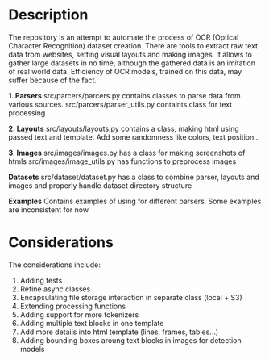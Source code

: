 # Description
The repository is an attempt to automate the process of OCR (Optical Character Recognition) dataset creation. There are tools to extract raw text data from websites, setting visual layouts and making images. It allows to gather large datasets in no time, although the gathered data is an imitation of real world data. Efficiency of OCR models, trained on this data, may suffer because of the fact.

__1. Parsers__
src/parcers/parcers.py contains classes to parse data from various sources.
src/parcers/parser_utils.py containts class for text processing

__2. Layouts__
src/layouts/layouts.py contains a class, making html using passed text and template. Add some randomness like colors, text position...

__3. Images__
src/images/images.py has a class for making screenshots of htmls
src/images/image_utils.py has functions to preprocess images

__Datasets__
src/dataset/dataset.py has a class to combine parser, layouts and images and properly handle dataset directory structure

__Examples__
Contains examples of using for different parsers. Some examples are inconsistent for now

# Considerations
The considerations include:
1. Adding tests
2. Refine async classes
3. Encapsulating file storage interaction in separate class (local + S3)
4. Extending processing functions
5. Adding support for more tokenizers
6. Adding multiple text blocks in one template
7. Add more details into html template (lines, frames, tables...)
8. Adding bounding boxes aroung text blocks in images for detection models
